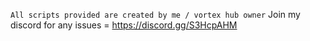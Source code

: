 ``` All scripts provided are created by me / vortex hub owner ``` Join my discord for any issues = https://discord.gg/S3HcpAHM

